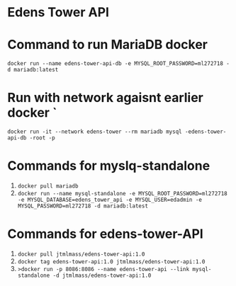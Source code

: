 # Edens Tower API

# Command to run MariaDB docker
```docker run --name edens-tower-api-db -e MYSQL_ROOT_PASSWORD=ml272718 -d mariadb:latest```

# Run with network agaisnt earlier docker `
```docker run -it --network edens-tower --rm mariadb mysql -edens-tower-api-db -root -p```

# Commands for myslq-standalone
1. ```docker pull mariadb```
2. ```docker run --name mysql-standalone -e MYSQL_ROOT_PASSWORD=ml272718 -e MYSQL_DATABASE=edens_tower_api -e MYSQL_USER=edadmin -e MYSQL_PASSWORD=ml272718 -d mariadb:latest```

# Commands for edens-tower-API
1. ```docker pull jtmlmass/edens-tower-api:1.0```
2. ```docker tag edens-tower-api:1.0 jtmlmass/edens-tower-api:1.0```
3. ```>docker run -p 8086:8086 --name edens-tower-api --link mysql-standalone -d jtmlmass/edens-tower-api:1.0```